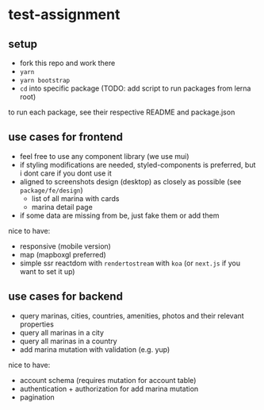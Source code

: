 # test-assignment

## setup

- fork this repo and work there
- `yarn`
- `yarn bootstrap`
- `cd` into specific package (TODO: add script to run packages from lerna root)

to run each package, see their respective README and package.json

## use cases for frontend

- feel free to use any component library (we use mui)
- if styling modifications are needed, styled-components is preferred, but i dont care if you dont use it
- aligned to screenshots design (desktop) as closely as possible (see `package/fe/design`)
    - list of all marina with cards
    - marina detail page
- if some data are missing from be, just fake them or add them

nice to have:

- responsive (mobile version)
- map (mapboxgl preferred)
- simple ssr reactdom with `rendertostream` with `koa` (or `next.js` if you want to set it up)

## use cases for backend

- query marinas, cities, countries, amenities, photos and their relevant properties
- query all marinas in a city
- query all marinas in a country
- add marina mutation with validation (e.g. yup)

nice to have:

- account schema (requires mutation for account table)
- authentication + authorization for add marina mutation
- pagination
